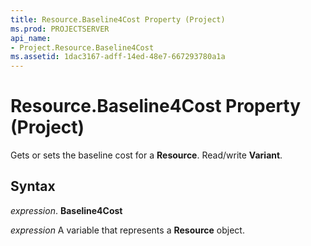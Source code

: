 ```yaml
---
title: Resource.Baseline4Cost Property (Project)
ms.prod: PROJECTSERVER
api_name:
- Project.Resource.Baseline4Cost
ms.assetid: 1dac3167-adff-14ed-48e7-667293780a1a
---
```



# Resource.Baseline4Cost Property (Project)

Gets or sets the baseline cost for a  **Resource**. Read/write **Variant**.


## Syntax

 _expression_. **Baseline4Cost**

 _expression_ A variable that represents a **Resource** object.



